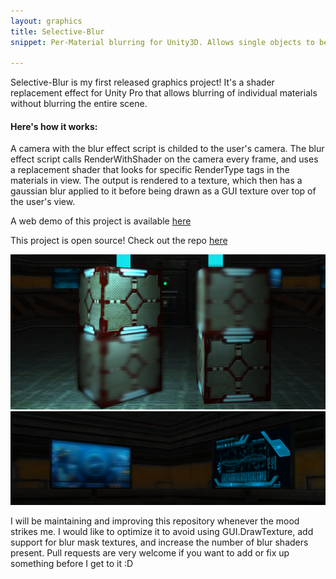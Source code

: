 ```yaml
---
layout: graphics
title: Selective-Blur
snippet: Per-Material blurring for Unity3D. Allows single objects to be blurred without the need to blur everything. <strong>[Open Source]</strong>

---
```


Selective-Blur is my first released graphics project! It's a shader replacement effect for Unity Pro that allows blurring of individual materials without blurring the entire scene. 


<h4>Here's how it works: </h4>

A camera with the blur effect script is childed to the user's camera. The blur effect script calls RenderWithShader on the camera every frame, and uses a replacement shader that looks for specific RenderType tags in the materials in view. The output is rendered to a texture, which then has a gaussian blur applied to it before being drawn as a GUI texture over top of the user's view. 

A web demo of this project is available [here](/demos/blurdemo/blurdemo.html)

This project is open source! Check out the repo [here](https://github.com/khalladay/Unity-SelectiveBlur) 

![blur1](/images/post_images/2013-07-02/blur1.png)
![blur2](/images/post_images/2013-07-02/blur2.png)

I will be maintaining and improving this repository whenever the mood strikes me. I would like to optimize it to avoid using GUI.DrawTexture, add support for blur mask textures, and increase the number of blur shaders present. Pull requests are very welcome if you want to add or fix up something before I get to it :D
